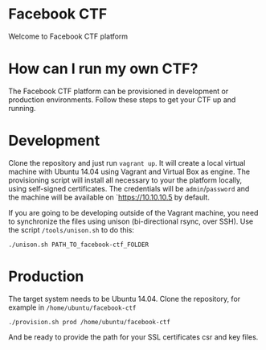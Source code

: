 # Facebook CTF

Welcome to Facebook CTF platform

# How can I run my own CTF?

The Facebook CTF platform can be provisioned in development or production environments. Follow these steps to get your CTF up and running.

# Development 

Clone the repository and just run `vagrant up`. It will create a local virtual machine with Ubuntu 14.04 using Vagrant and Virtual Box as engine.
The provisioning script will install all necessary to your the platform locally, using self-signed certificates.
The credentials will be `admin`/`password` and the machine will be available on `https://10.10.10.5 by default.

If you are going to be developing outside of the Vagrant machine, you need to synchronize the files using unison (bi-directional rsync, over SSH).
Use the script `/tools/unison.sh` to do this:

`./unison.sh PATH_TO_facebook-ctf_FOLDER`

# Production

The target system needs to be Ubuntu 14.04. Clone the repository, for example in `/home/ubuntu/facebook-ctf`

`./provision.sh prod /home/ubuntu/facebook-ctf`

And be ready to provide the path for your SSL certificates csr and key files.